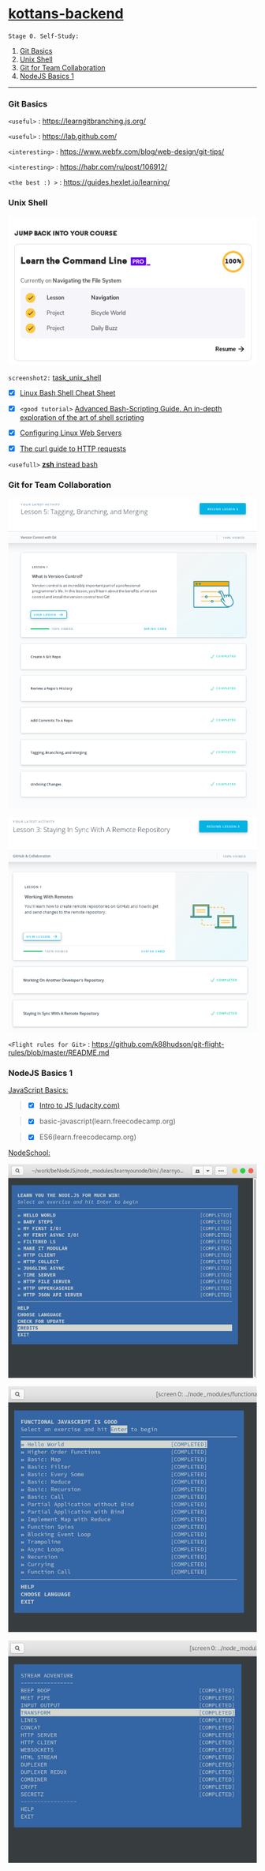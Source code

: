 # [kottans-backend](https://github.com/kottans/backend/blob/master/contents.md)

`Stage 0. Self-Study:`

1. [Git Basics](#git-basics)
2. [Unix Shell](#unix-shell)
3. [Git for Team Collaboration](#git-for-team-collaboration)
4. [NodeJS Basics 1](#nodeJS-basics-1)

---
### Git Basics

`<useful>` : <https://learngitbranching.js.org/>

`<useful>` : <https://lab.github.com/>

`<interesting>` : <https://www.webfx.com/blog/web-design/git-tips/>

`<interesting>` : <https://habr.com/ru/post/106912/>

`<the best :) >` : <https://guides.hexlet.io/learning/>

### Unix Shell

![](task_unix_shell/commandLine.png)

 `screenshot2:` [task_unix_shell](task_unix_shell/commandLineBycodeacademy.png)

- [x] [Linux Bash Shell Cheat Sheet](https://annawilliford.github.io/2016-04-02-UTA/workshop/Linux/bash_cheat_sheet.pdf)

- [x] `<good tutorial>` [Advanced Bash-Scripting Guide. An in-depth exploration of the art of shell scripting](http://www.tldp.org/LDP/abs/html/index.html)

- [x] [Configuring Linux Web Servers](https://www.udacity.com/course/configuring-linux-web-servers--ud299)

- [x] [The curl guide to HTTP requests](https://flaviocopes.com/http-curl/)

`<usefull>` [**zsh** instead bash](https://github.com/robbyrussell/oh-my-zsh)

### Git for Team Collaboration

![](task_git_collaboration/whatIsVersionControl.png)

![](task_git_collaboration/gitHubAndCollaboration.png)

`<Flight rules for Git>` : <https://github.com/k88hudson/git-flight-rules/blob/master/README.md>

### NodeJS Basics 1

[JavaScript Basics:](https://github.com/kottans/backend/blob/master/tasks/js_basics_1.md)

> - [x] [Intro to JS (udacity.com)](task_js_nodejs_basic/intro_to_js.png)

> - [x] basic-javascript(learn.freecodecamp.org)

> - [x] ES6(learn.freecodecamp.org)

[NodeSchool:](https://nodeschool.io/)

![](task_js_nodejs_basic/learnyounode_workshop.png)

![](task_js_nodejs_basic/functional_javascript_workshop.png)

![](task_js_nodejs_basic/stream_adventure_workshop.png)


